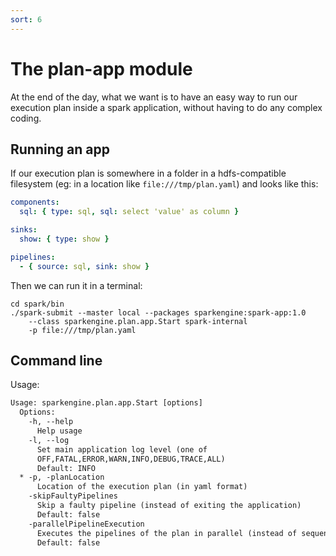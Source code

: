 ```yaml
---
sort: 6
---
```


# The plan-app module

At the end of the day, what we want is to have an easy way to run our execution plan inside a spark application, without having to do any complex coding.

## Running an app

If our execution plan is somewhere in a folder in a hdfs-compatible filesystem (eg: in a location like `file:///tmp/plan.yaml`) and looks like this:
```yaml
components:
  sql: { type: sql, sql: select 'value' as column }

sinks:
  show: { type: show }

pipelines:
  - { source: sql, sink: show }
```

Then we can run it in a terminal:
```shell
cd spark/bin
./spark-submit --master local --packages sparkengine:spark-app:1.0 
    --class sparkengine.plan.app.Start spark-internal 
    -p file:///tmp/plan.yaml
```

## Command line

Usage:
```dtd
Usage: sparkengine.plan.app.Start [options]
  Options:
    -h, --help
      Help usage
    -l, --log
      Set main application log level (one of 
      OFF,FATAL,ERROR,WARN,INFO,DEBUG,TRACE,ALL) 
      Default: INFO
  * -p, -planLocation
      Location of the execution plan (in yaml format)
    -skipFaultyPipelines
      Skip a faulty pipeline (instead of exiting the application)
      Default: false
    -parallelPipelineExecution
      Executes the pipelines of the plan in parallel (instead of sequentially)
      Default: false
```